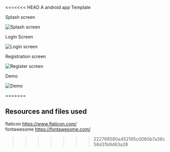 <<<<<<< HEAD
A android app  Template

Splash screen

![Splash screen](https://github.com/kevi-t/WeatherRadarApp/assets/104903442/d401cac4-bfac-4a11-9008-63906262ce2b)


Login Screen

![Login screen](https://github.com/kevi-t/WeatherRadarApp/assets/104903442/a600a9d7-e311-41e0-bd3a-3bec148558ba)

Registration screen

![Register screen](https://github.com/kevi-t/WeatherRadarApp/assets/104903442/c0f7b135-5b52-438e-b94c-6250ef810b32)

Demo

![Demo](https://github.com/kevi-t/WeatherRadarApp/assets/104903442/d97b90ea-aa67-485c-b001-d370cc508182)

=======
## Resources and files used
flaticon https://www.flaticon.com/ <br>
fontawesome https://fontawesome.com/
>>>>>>> 222768580a452195c0060b7a36c56d31b9d63a28
